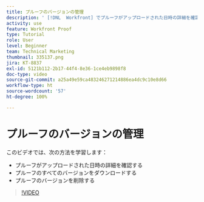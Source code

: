 ```yaml
---
title: プルーフのバージョンの管理
description: ' [!DNL  Workfront] でプルーフがアップロードされた日時の詳細を確認し、プルーフのすべてのバージョンをダウンロードし、プルーフのバージョンを削除する方法を説明します。'
activity: use
feature: Workfront Proof
type: Tutorial
role: User
level: Beginner
team: Technical Marketing
thumbnail: 335137.png
jira: KT-8837
exl-id: 5121b112-2b17-44f4-8e36-1ce4eb9898f8
doc-type: video
source-git-commit: a25a49e59ca483246271214886ea4dc9c10e8d66
workflow-type: ht
source-wordcount: '57'
ht-degree: 100%

---
```


# プルーフのバージョンの管理

このビデオでは、次の方法を学習します：

* プルーフがアップロードされた日時の詳細を確認する
* プルーフのすべてのバージョンをダウンロードする
* プルーフのバージョンを削除する

>[!VIDEO](https://video.tv.adobe.com/v/335137/?quality=12&learn=on)

<!--
## Learn more
* Manage proof versions
* Remove or archive a proof
* Summary for documents overview
-->
